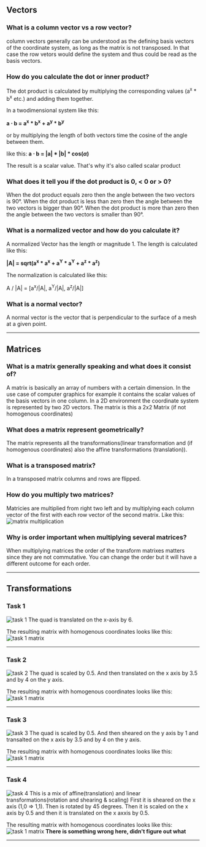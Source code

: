 ## Vectors

### What is a column vector vs a row vector?
column vectors generally can be understood as the defining basis vectors of the coordinate system, as long as the matrix is not transposed. In that case the row vetors would define the system and thus could be read as the basis vectors.

### How do you calculate the dot or inner product?
The dot product is calculated by multiplying the corresponding values (a<sup>x</sup> * b<sup>x</sup> etc.) and adding them together.

In a twodimensional system like this:

**a &sdot; b = a<sup>x</sup> * b<sup>x</sup> + a<sup>y</sup> * b<sup>y</sup>**

or by multiplying the length of both vectors time the cosine of the angle between them.

like this: **a &sdot; b = |a| * |b| * cos($\alpha$)**

The result is a scalar value. That's why it's also called scalar product

### What does it tell you if the dot product is 0, < 0 or > 0?
When the dot product equals zero then the angle between the two vectors is 90°.
When the dot product is less than zero then the angle between the two vectors is bigger than 90°. When the dot product is more than zero then the angle between the two vectors is smaller than 90°.

### What is a normalized vector and how do you calculate it?
A normalized Vector has the length or magnitude 1. The length is calculated like this:

**|A| = sqrt(a<sup>x</sup> * a<sup>x</sup> + a<sup>Y</sup> * a<sup>Y</sup> + a<sup>z</sup> * a<sup>z</sup>)**

The normalization is calculated like this:

A / |A| = [a<sup>x</sup>/|A|,   a<sup>Y</sup>/|A|,   a<sup>z</sup>/|A|]


### What is a normal vector?
A normal vector is the vector that is perpendicular to the surface of a mesh at a given point.

---

## Matrices

### What is a matrix generally speaking and what does it consist of?
A matrix is basically an array of numbers with a certain dimension. In the use case of computer graphics for example it contains the scalar values of the basis vectors in one column. In a 2D environment the coordinate system is represented by two 2D vectors. The matrix is this a 2x2 Matrix (if not homogenous coordinates)

### What does a matrix represent geometrically?
The matrix represents all the transformations(linear transformation and (if homogenous coordinates) also the affine transformations (translation)).

### What is a transposed matrix?
In a transposed matrix columns and rows are flipped.

### How do you multiply two matrices?
Matricies are multiplied from right two left and by multiplying each column vector of the first with each row vector of the second matrix. Like this:
![matrix multiplication](./imgs/matrix_mult.jpg)

### Why is order important when multiplying several matrices?
When multiplying matrices the order of the transform matrixes matters since they are not commutative. You can change the order but it will have a different outcome for each order.

---

## Transformations
### Task 1
![task 1](./imgs/vector_matrix_worksheet_task1.jpg)
The quad is translated on the x-axis by 6. 

The resulting matrix with homogenous coordinates looks like this:
![task 1 matrix](./imgs/vector_matrix_worksheet_task1_matrix.jpg)

---
### Task 2
![task 2](./imgs/vector_matrix_worksheet_task2.jpg)
The quad is scaled by 0.5. And then translated on the x axis by 3.5 and by 4 on the y axis.

The resulting matrix with homogenous coordinates looks like this:
![task 1 matrix](./imgs/vector_matrix_worksheet_task2_matrix.jpg)

---
### Task 3
![task 3](./imgs/vector_matrix_worksheet_task3.jpg)
The quad is scaled by 0.5. And then sheared on the y axis by 1 and transalted on the x axis by 3.5 and by 4 on the y axis.

The resulting matrix with homogenous coordinates looks like this:
![task 1 matrix](./imgs/vector_matrix_worksheet_task3_matrix.jpg)

---
### Task 4
![task 4](./imgs/vector_matrix_worksheet_task4.jpg)
This is a mix of affine(translation) and linear transformations(rotation and shearing & scaling)
First it is sheared on the x axis (1,0 => 1,1). Then is rotated by 45 degrees. Then it is scaled on the x axis by 0.5 and then it is translated on the x axxis by 0.5.

The resulting matrix with homogenous coordinates looks like this:
![task 1 matrix](./imgs/vector_matrix_worksheet_task4_matrix.jpg)
**There is something wrong here, didn't figure out what**

---
